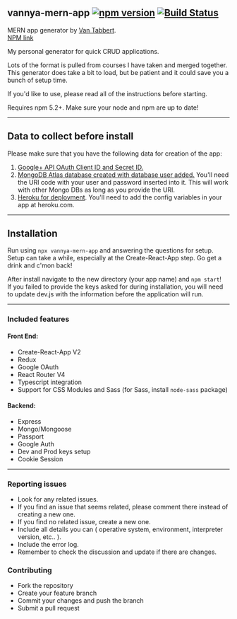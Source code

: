 ## vannya-mern-app [![npm version](https://badge.fury.io/js/vannya-mern-app.svg)](https://badge.fury.io/js/vannya-mern-app) [![Build Status](https://travis-ci.org/vannya/vannya-mern-app.svg?branch=master)](https://travis-ci.org/vannya/vannya-mern-app)

MERN app generator by [Van Tabbert](https://github.com/vannya).  
[NPM link](https://npmjs.com/package/vannya-mern-app)  

My personal generator for quick CRUD applications.  

Lots of the format is pulled from courses I have taken and merged together.
This generator does take a bit to load, but be patient and it could save you a bunch of setup time.  

If you'd like to use, please read all of the instructions before starting.

Requires npm 5.2+.  Make sure your node and npm are up to date!

---

## Data to collect before install

Please make sure that you have the following data for creation of the app:  
1. [Google+ API OAuth Client ID and Secret ID.](https://console.developers.google.com)
2. [MongoDB Atlas database created with database user added.](https://www.mongodb.com/cloud/atlas) You'll need the URI code with your user and password inserted into it.  This will work with other Mongo DBs as long as you provide the URI.
3. [Heroku for deployment](https://www.heroku.com).  You'll need to add the config variables in your app at heroku.com.

---

## Installation

Run using `npx vannya-mern-app` and answering the questions for setup.  
Setup can take a while, especially at the Create-React-App step. Go get a drink and c'mon back! 

After install navigate to the new directory (your app name) and `npm start`!  
If you failed to provide the keys asked for during installation, you will need to update dev.js with the information before the application will run.

---

### Included features  

#### Front End:  
+ Create-React-App V2  
+ Redux  
+ Google OAuth    
+ React Router V4  
+ Typescript integration  
+ Support for CSS Modules and Sass (for Sass, install `node-sass` package)

#### Backend: 
+ Express  
+ Mongo/Mongoose  
+ Passport  
+ Google Auth  
+ Dev and Prod keys setup  
+ Cookie Session  

---

### Reporting issues

+ Look for any related issues.  
+ If you find an issue that seems related, please comment there instead of creating a new one.  
+ If you find no related issue, create a new one.  
+ Include all details you can ( operative system, environment, interpreter version, etc.. ).   
+ Include the error log.  
+ Remember to check the discussion and update if there are changes.  

### Contributing  

+ Fork the repository  
+ Create your feature branch  
+ Commit your changes and push the branch  
+ Submit a pull request